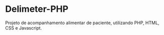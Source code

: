 # Delimeter-PHP
Projeto de acompanhamento alimentar de paciente, utilizando PHP, HTML, CSS e Javascript.
